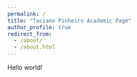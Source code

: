 ```yaml
---
permalink: /
title: "Taciano Pinheiro Academic Page"
author_profile: true
redirect_from: 
  - /about/
  - /about.html
---
```


Hello world!

